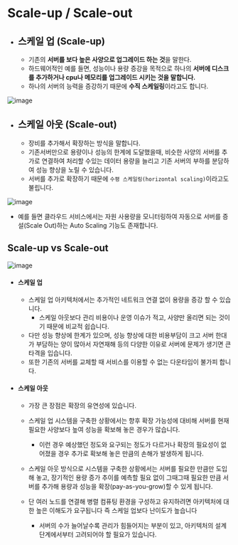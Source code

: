# Scale-up / Scale-out

- ## **스케일 업 (Scale-up)**

  - 기존의 **서버를 보다 높은 사양으로 업그레이드 하는 것**을 말한다.
  - 하드웨어적인 예를 들면, 성능이나 용량 증강을 목적으로 하나의 **서버에 디스크를 추가하거나 cpu나 메모리를 업그레이드 시키는 것을 말합니다.**
  - 하나의 서버의 능력을 증강하기 때문에 **수직 스케일링**이라고도 합니다.
    
![image](https://github.com/user-attachments/assets/584a62f9-f1c2-405b-8fa3-e122b71bd3fe)




- ## **스케일 아웃 (Scale-out)**

  - 장비를 추가해서 확장하는 방식을 말합니다.
  - 기존서버만으로 용량이나 성능의 한계에 도달했을때, 비슷한 사양의 서버를 추가로 연결하여  처리할 수있는 데이터 용량을 늘리고 기존 서버의 부하를 분담하여 성능 향상을 노릴 수 있습니다.
  - 서버를 추가로 확장하기 때문에 `수평 스케일링(horizontal scaling)`이라고도 불립니다.

![image](https://github.com/user-attachments/assets/85de8a65-2d7d-4cb3-b5fc-9a0ab6854d97)


- 예를 들면 클라우드 서비스에서는 자원 사용량을 모니터링하여 자동으로 서버를 증설(Scale Out)하는 Auto Scaling 기능도 존재합니다.



## Scale-up vs Scale-out


![image](https://github.com/user-attachments/assets/6ee1b5e5-a4fb-4076-938d-09f9034f9f91)



- #### **스케일 업**

  - 스케일 업 아키텍처에서는 추가적인 네트워크 연결 없이 용량을 증강 할 수 있습니다.
    - 스케일 아웃보다 관리 비용이나 운영 이슈가 적고, 사양만 올리면 되는 것이기 때문에 비교적 쉽습니다.
  - 다만 성능 향상에 한계가 있으며, 성능 향상에 대한 비용부담이 크고 서버 한대가 부담하는 양이 많아서 자연재해 등의 다양한 이유로 서버에 문제가 생기면 큰 타격을 입습니다.
  - 또한 기존의 서버를 교체할 때 서비스를 이용할 수 없는 다운타임이 불가피 합니다.



- #### **스케일 아웃**

  - 가장 큰 장점은 확장의 유연성에 있습니다.
  - 스케일 업 시스템을 구축한 상황에서는 향후 확장 가능성에 대비해 서버를 현재 필요한 사양보다 높여 성능을 확보해 놓은 경우가 많습니다.
    - 이런 경우 예상했던 정도와 요구되는 정도가 다르거나 확장의 필요성이 없어졌을 경우 추가로 확보해 놓은 만큼의 손해가 발생하게 됩니다.
  - 스케일 아웃 방식으로 시스템을 구축한 상황에서는 서버를 필요한 만큼만 도입해 놓고, 장기적인 용량 증가 추이를 예측할 필요 없이 그때그때 필요한 만큼 서버를 추가해 용량과 성능을 확장(pay-as-you-grow)할 수 있게 됩니다.

  - 단 여러 노드를 연결해 병렬 컴퓨팅 환경을 구성하고 유지하려면 아키텍처에 대한 높은 이해도가 요구됩니다 즉 스케일 업보다 난이도가 높습니다
    - 서버의 수가 늘어날수록 관리가 힘들어지는 부분이 있고, 아키텍처의 설계 단계에서부터 고려되어야 할 필요가 있습니다.



